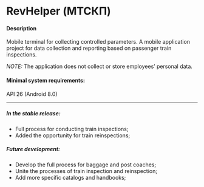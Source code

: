 # RevHelper (МТСКП)
#### Description
Mobile terminal for collecting controlled parameters.
A mobile application project for data collection and reporting based on passenger train inspections.

_NOTE:_ The application does not collect or store employees’ personal data.

#### Minimal system requirements: 
API 26 (Android 8.0)
*********

##### In the stable release:
* Full process for conducting train inspections;
* Added the opportunity for train reinspections;
##### Future development:
* Develop the full process for baggage and post coaches;
* Unite the processes of train inspection and reinspection;
* Add more specific catalogs and handbooks;


